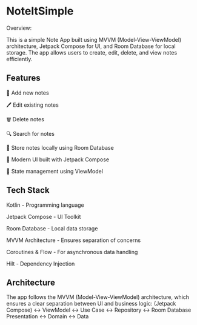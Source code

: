 # NoteItSimple

Overview:

This is a simple Note App built using MVVM (Model-View-ViewModel) architecture, Jetpack Compose for UI, and Room Database for local storage. The app allows users to create, edit, delete, and view notes efficiently.

## Features

📝 Add new notes

🖊️ Edit existing notes

🗑️ Delete notes

🔍 Search for notes

📂 Store notes locally using Room Database

🎨 Modern UI built with Jetpack Compose

🔄 State management using ViewModel

## Tech Stack

Kotlin - Programming language

Jetpack Compose - UI Toolkit

Room Database - Local data storage

MVVM Architecture - Ensures separation of concerns

Coroutines & Flow - For asynchronous data handling

Hilt - Dependency Injection

## Architecture

The app follows the MVVM (Model-View-ViewModel) architecture, which ensures a clear separation between UI and business logic:
(Jetpack Compose) ↔ ViewModel ↔ Use Case ↔ Repository ↔ Room Database
Presentation ↔ Domain ↔ Data